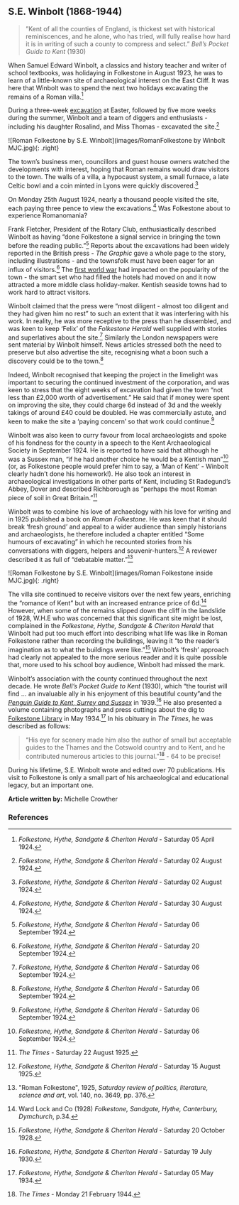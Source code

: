 ## S.E. Winbolt (1868-1944) 

>”Kent of all the counties of England, is thickest set with historical reminiscences, and he alone, who has tried, will fully realise how hard it is in writing of such a county to compress and select.” _Bell’s Pocket Guide to Kent_ (1930)


When Samuel Edward Winbolt, a classics and history teacher and writer of school textbooks, was holidaying in Folkestone in August 1923, he was to learn of a little-known site of archaeological interest on the East Cliff. It was here that Winbolt was to spend the next two holidays excavating the remains of a Roman villa.[^ref1]  

During a three-week [excavation](https://fmlearnwithobjects.co.uk/questions/romans-0-a-pile-of-old-stones/) at Easter, followed by five more weeks during the summer, Winbolt and a team of diggers and enthusiasts - including his daughter Rosalind, and Miss Thomas - excavated the site.[^ref2] 

![Roman Folkestone by S.E. Winbolt](images/RomanFolkestone by Winbolt MJC.jpg){: .right}

The town’s business men, councillors and guest house owners watched the developments with interest, hoping that Roman remains would draw visitors to the town. The walls of a villa, a hypocaust system, a small furnace, a late Celtic bowl and a coin minted in Lyons were quickly discovered.[^ref3]  

On Monday 25th August 1924, nearly a thousand people visited the site, each paying three pence to view the excavations.[^ref4]  Was Folkestone about to experience Romanomania?

Frank Fletcher, President of the Rotary Club, enthusiastically described Winbolt as having “done Folkestone a signal service in bringing the town before the reading public.”[^ref5]  Reports about the excavations had been widely reported in the British press  - _The Graphic_ gave a whole page to the story, including illustrations - and the townsfolk must have been eager for an influx of visitors.[^ref6]  The [first world war](20c/20c-folkestone-ww1/) had impacted on the popularity of the town - the smart set who had filled the hotels had moved on and it now attracted a more middle class holiday-maker. Kentish seaside towns had to work hard to attract visitors.

Winbolt claimed that the press were “most diligent - almost too diligent and they had given him no rest” to such an extent that it was interfering with his work.  In reality, he was more receptive to the press than he dissembled, and was keen to keep ‘Felix’ of the _Folkestone Herald_ well supplied with stories and superlatives about the site.[^ref7]  Similarly the London newspapers were sent material by Winbolt himself. News articles stressed both the need to preserve but also advertise the site, recognising what a boon such a discovery could be to the town.[^ref8] 

Indeed, Winbolt recognised that keeping the project in the limelight was important to securing the continued investment of the corporation, and was keen to stress that the eight weeks of excavation had given the town “not less than £2,000 worth of advertisement.” He said that if money were spent on improving the site, they could charge 6d instead of 3d and the weekly takings of around £40 could be doubled.  He was commercially astute, and keen to make the site a ‘paying concern’ so that work could continue.[^ref9]  

Winbolt was also keen to curry favour from local archaeologists and spoke of his fondness for the county in a speech to the Kent Archaeological Society in September 1924. He is reported to have said that although he was a Sussex man, “if he had another choice he would be a Kentish man”[^ref10] (or, as Folkestone people would prefer him to say, a ‘Man of Kent’ - Winbolt clearly hadn’t done his homework!). He also took an interest in archaeological investigations in other parts of Kent, including St Radegund’s Abbey, Dover and described Richborough as “perhaps the most Roman piece of soil in Great Britain.”[^ref11]

Winbolt was to combine his love of archaeology with his love for writing and in 1925 published a book on _Roman Folkestone_. He was keen that it should break ‘fresh ground’ and appeal to a wider audience than simply historians and archaeologists, he therefore included a chapter entitled “Some humours of excavating” in which he recounted stories from his conversations with diggers, helpers and souvenir-hunters.[^ref12]  A reviewer described it as full of “debatable matter.”[^ref13]

![Roman Folkestone by S.E. Winbolt](images/Roman Folkestone inside MJC.jpg){: .right}

The villa site continued to receive visitors over the next few years, enriching the “romance of Kent” but with an increased entrance price of 6d.[^ref14] However, when some of the remains slipped down the cliff in the landslide of 1928, W.H.E  who was concerned that this significant site might be  lost, complained in the _Folkestone, Hythe, Sandgate & Cheriton Herald_ that Winbolt had put too much effort into describing what life was like in Roman Folkestone rather than recording the buildings, leaving it “to the reader’s imagination as to what the buildings were like.”[^ref15]  Winbolt’s ‘fresh’ approach had clearly not appealed to the more serious reader and it is quite possible that, more used to his school boy audience, Winbolt had missed the mark.

Winbolt’s association with the county continued throughout the next decade. He wrote _Bell’s Pocket Guide to Kent_ (1930), which “the tourist will find … an invaluable ally in his enjoyment of this beautiful county”and the [_Penguin Guide to Kent, Surrey and Sussex_](https://www.bbc.co.uk/news/stories-42425157) in 1939.[^ref16]  He also presented a volume containing photographs and press cuttings about the dig to [Folkestone Library](19c/19c-folkestone-free-library/) in May 1934.[^ref17]  In his obituary in _The Times_, he was described as follows:

>“His eye for scenery made him also the author of small but acceptable guides to the Thames and the Cotswold country and to Kent, and he contributed numerous articles to this journal.”[^ref18]  - 64 to be precise! 

During his lifetime, S.E. Winbolt wrote and edited over 70 publications. His visit to Folkestone is only a small part of his archaeological and educational legacy, but an important one.

**Article written by:** Michelle Crowther

### References

[^ref1]: _Folkestone, Hythe, Sandgate & Cheriton Herald_ - Saturday 05 April 1924.   
[^ref2]: _Folkestone, Hythe, Sandgate & Cheriton Herald_ - Saturday 02 August 1924.   
[^ref3]: _Folkestone, Hythe, Sandgate & Cheriton Herald_ - Saturday 02 August 1924.   
[^ref4]: _Folkestone, Hythe, Sandgate & Cheriton Herald_ - Saturday 30 August 1924.   
[^ref5]: _Folkestone, Hythe, Sandgate & Cheriton Herald_ - Saturday 06 September 1924.   
[^ref6]: _Folkestone, Hythe, Sandgate & Cheriton Herald_ - Saturday 20 September 1924.   
[^ref7]: _Folkestone, Hythe, Sandgate & Cheriton Herald_ - Saturday 06 September 1924.   
[^ref8]: _Folkestone, Hythe, Sandgate & Cheriton Herald_ - Saturday 06 September 1924.   
[^ref9]: _Folkestone, Hythe, Sandgate & Cheriton Herald_ - Saturday 06 September 1924.   
[^ref10]: _Folkestone, Hythe, Sandgate & Cheriton Herald_ - Saturday 06 September 1924.   
[^ref11]: _The Times_ - Saturday 22 August 1925.   
[^ref12]: _Folkestone, Hythe, Sandgate & Cheriton Herald_ - Saturday 15 August 1925.   
[^ref13]: "Roman Folkestone", 1925, _Saturday review of politics, literature, science and art_, vol. 140, no. 3649, pp. 376.   
[^ref14]: Ward Lock and Co (1928) _Folkestone, Sandgate, Hythe, Canterbury, Dymchurch_, p.34.   
[^ref15]: _Folkestone, Hythe, Sandgate & Cheriton Herald_ - Saturday 20 October 1928.   
[^ref16]: _Folkestone, Hythe, Sandgate & Cheriton Herald_ - Saturday 19 July 1930.   
[^ref17]: _Folkestone, Hythe, Sandgate & Cheriton Herald_ - Saturday 05 May 1934.   
[^ref18]: _The Times_ - Monday 21 February 1944.






